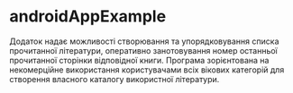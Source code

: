 # androidAppExample
Додаток надає можливості створювання та упорядковування списка прочитанної літератури, оперативно занотовування номер останньої прочитанної сторінки відповідної книги.  Програма зорієнтована на некомерційне використання користувачами всіх вікових категорій для створення власного каталогу використної літератури. 
